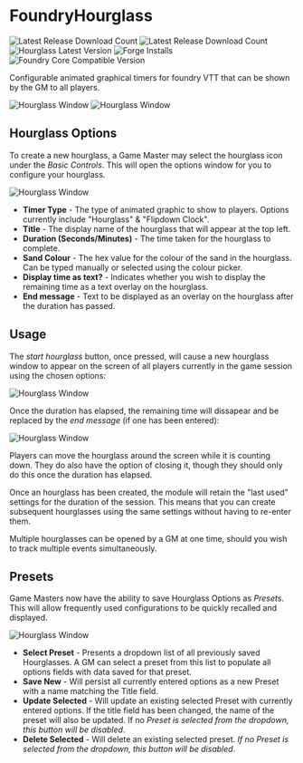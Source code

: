 # FoundryHourglass

![Latest Release Download Count](https://img.shields.io/badge/dynamic/json?label=Downloads%20(Latest)&query=assets%5B0%5D.download_count&url=https%3A%2F%2Fapi.github.com%2Frepos%2FOctarines%2FFoundryHourglass%2Freleases%2Flatest)
![Latest Release Download Count](https://img.shields.io/github/downloads/octarines/foundryhourglass/total?color=blue&label=Downloads%20%28Total%29)
![Hourglass Latest Version](https://img.shields.io/github/v/release/octarines/foundryhourglass?color=yellow&label=Latest%20Version)
![Forge Installs](https://img.shields.io/badge/dynamic/json?label=Forge%20Installs&query=package.installs&suffix=%25&url=https%3A%2F%2Fforge-vtt.com%2Fapi%2Fbazaar%2Fpackage%2Fhourglass&colorB=4aa94a)
![Foundry Core Compatible Version](https://img.shields.io/badge/dynamic/json.svg?url=https%3A%2F%2Fraw.githubusercontent.com%2FOctarines%2FFoundryHourglass%2Fmain%2Fmodule.json&label=Foundry%20Version&query=$.compatibleCoreVersion&colorB=orange)

Configurable animated graphical timers for foundry VTT that can be shown by the GM to all players.

![Hourglass Window][1]
![Hourglass Window][6]

## Hourglass Options

To create a new hourglass, a Game Master may select the hourglass icon under the _Basic Controls_. This will open the options window for you to configure your hourglass.

![Hourglass Window][2]

+ **Timer Type** - The type of animated graphic to show to players. Options currently include "Hourglass" & "Flipdown Clock".
+ **Title** - The display name of the hourglass that will appear at the top left.
+ **Duration (Seconds/Minutes)** - The time taken for the hourglass to complete.
+ **Sand Colour** - The hex value for the colour of the sand in the hourglass. Can be typed manually or selected using the colour picker.
+ **Display time as text?** - Indicates whether you wish to display the remaining time as a text overlay on the hourglass.
+ **End message** - Text to be displayed as an overlay on the hourglass after the duration has passed.

## Usage

The _start hourglass_ button, once pressed, will cause a new hourglass window to appear on the screen of all players currently in the game session using the chosen options:

![Hourglass Window][3]

Once the duration has elapsed, the remaining time will dissapear and be replaced by the _end message_ (if one has been entered):

![Hourglass Window][4]

Players can move the hourglass around the screen while it is counting down. They do also have the option of closing it, though they should only do this once the duration has elapsed.

Once an hourglass has been created, the module will retain the "last used" settings for the duration of the session. This means that you can create subsequent hourglasses using the same settings without having to re-enter them.

Multiple hourglasses can be opened by a GM at one time, should you wish to track multiple events simultaneously.

## Presets

Game Masters now have the ability to save Hourglass Options as _Presets_. This will allow frequently used configurations to be quickly recalled and displayed.

![Hourglass Window][5]

+ **Select Preset** - Presents a dropdown list of all previously saved Hourglasses. A GM can select a preset from this list to populate all options fields with data saved for that preset.
+ **Save New** - Will persist all currently entered options as a new Preset with a name matching the Title field.
+ **Update Selected** - Will update an existing selected Preset with currently entered options. If the title field has been changed, the name of the preset will also be updated. If no _Preset is selected from the dropdown, this button will be disabled_.
+ **Delete Selected** - Will delete an existing selected preset. _If no Preset is selected from the dropdown, this button will be disabled_.


[1]: demo/hourglass-default.PNG
[2]: demo/hourglass-options.PNG
[3]: demo/hourglass-custom.PNG
[4]: demo/hourglass-custom-endmessage.PNG
[5]: demo/hourglass-options-presets.PNG
[6]: demo/flipdown.PNG
